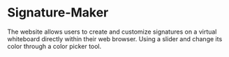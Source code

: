 # Signature-Maker
The website allows users to create and customize signatures on a virtual whiteboard directly within their web browser. Using a slider and change its color through a color picker tool. 
